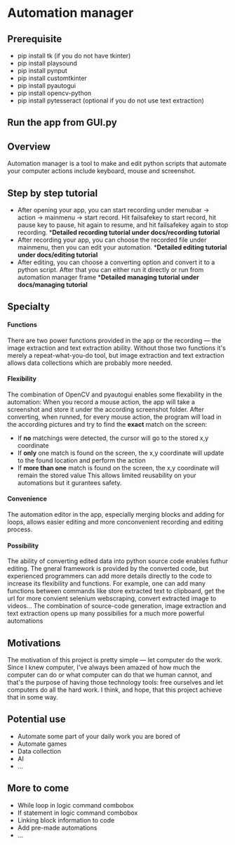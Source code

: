 # Automation manager

## Prerequisite

- pip install tk (if you do not have tkinter) 
- pip install playsound
- pip install pynput
- pip install customtkinter
- pip install pyautogui
- pip install opencv-python
- pip install pytesseract (optional if you do not use text extraction)

## Run the app from GUI.py

## Overview

Automation manager is a tool to make and edit python scripts that automate your computer actions include keyboard, mouse and screenshot. 

## Step by step tutorial

- After opening your app, you can start recording under menubar -> action -> mainmenu -> start record. Hit failsafekey to start record, hit pause key to pause, hit again to resume, and hit failsafekey again to stop recording.
*__Detailed recording tutorial under docs/recording tutorial__
- After recording your app, you can choose the recorded file under mainmenu, then you can edit your automation.
*__Detailed editing tutorial under docs/editing tutorial__
- After editing, you can choose a converting option and convert it to a python script. After that you can either run it directly or run from automation manager frame
*__Detailed managing tutorial under docs/managing tutorial__

## Specialty
 
#### Functions
There are two power functions provided in the app or the recording — the image extraction and text extraction ability. Without those two functions it's merely a repeat-what-you-do tool, but image extraction and text extraction allows data collections which are probably more needed. 

#### Flexibility
The combination of OpenCV and pyautogui enables some flexability in the automation: When you record a mouse action, the app will take a screenshot and store it under the according screenshot folder. After converting, when runned, for every mouse action, the program will load in the according pictures and try to find the __exact__ match on the screen:
  - If __no__ matchings were detected, the cursor will go to the stored x,y coordinate
  - If __only__ one match is found on the screen, the x,y coordinate will update to the found location and perform the action
  - If __more than one__ match is found on the screen, the x,y coordinate will remain the stored value
 This allows limited reusability on your automations but it gurantees safety.

#### Convenience 
The automation editor in the app, especially merging blocks and adding for loops, allows easier editing and more conconvenient recording and editing process. 

#### Possibility
The ability of converting edited data into python source code enables futhur editing. The gneral framework is provided by the converted code, but experienced programmers can add more details directly to the code to increase its flexibility and functions. For example, one can add many functions between commands like store extracted text to clipboard, get the url for more convient selenium webscraping, convert extracted image to videos... The combination of source-code generation, image extraction and text extraction opens up many possibilies for a much more powerful automations

## Motivations
The motivation of this project is pretty simple — let computer do the work. Since I knew computer, I've always been amazed of how much the computer can do or what computer can do that we human cannot, and that's the purpose of having those technology tools: free ourselves and let computers do all the hard work. I think, and hope, that this project achieve that in some way.

## Potential use
- Automate some part of your daily work you are bored of
- Automate games
- Data collection
- AI
- ...

## More to come
- While loop in logic command combobox
- If statement in logic command combobox
- Linking block information to code
- Add pre-made automations
- ...


